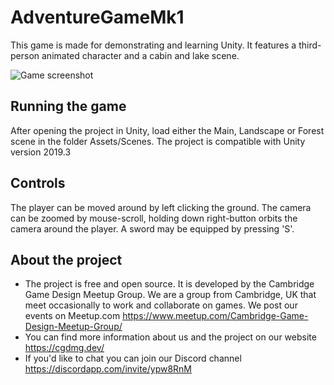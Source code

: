 # AdventureGameMk1

This game is made for demonstrating and learning Unity. It features a third-person animated character and a cabin and lake scene.

![Game screenshot](https://cgdmg.dev/wp-content/uploads/2020/03/AdventureGameMk1-screen.png)

## Running the game

After opening the project in Unity, load either the Main, Landscape or Forest scene in the folder Assets/Scenes. The project is compatible with Unity version 2019.3

## Controls

The player can be moved around by left clicking the ground. The camera can be zoomed by mouse-scroll, holding down right-button orbits the camera around the player. A sword may be equipped by pressing 'S'.


## About the project

- The project is free and open source. It is developed by the Cambridge Game Design Meetup Group. We are a group from Cambridge, UK that meet occasionally  to work and collaborate on games. We post our events on Meetup.com https://www.meetup.com/Cambridge-Game-Design-Meetup-Group/
- You can find more information about us and the project on our website https://cgdmg.dev/
- If you'd like to chat you can join our Discord channel https://discordapp.com/invite/ypw8RnM

